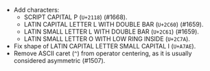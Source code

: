 * Add characters:
  - SCRIPT CAPITAL P (`U+2118`) (#1668).
  - LATIN CAPITAL LETTER L WITH DOUBLE BAR (`U+2C60`) (#1659).
  - LATIN SMALL LETTER L WITH DOUBLE BAR (`U+2C61`) (#1659).
  - LATIN SMALL LETTER O WITH LOW RING INSIDE (`U+2C7A`).
* Fix shape of LATIN CAPITAL LETTER SMALL CAPITAL I (`U+A7AE`).
* Remove ASCII caret (`^`) from operator centering, as it is usually considered asymmetric (#1507).
